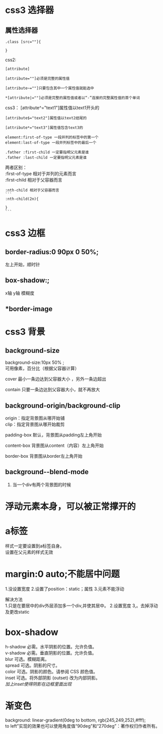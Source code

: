 # css3 选择器
## 属性选择器
```
.class [src=""]{  

}
```  

css2:  

    [attribute]  

    [attribute=""]必须是完整的属性值  

    [attribute~=""]只要包含其中一个属性值就能选中  

    *[attribute|=""]必须是完整的属性值或者以“-”连接的完整属性值的首个单词  

      
css3：
    [attribute^="text1"]属性值以text1开头的  
 
    [attribute$="text2"]属性值以text2结尾的  

    [attribute*="text3"]属性值包含text3的  

    element:first-of-type 一段并列的标签中的第一个  
    element:last-of-type 一段并列标签中的最后一个  

    .father :first-child 一定要指明父元素是谁  
    .father :last-child 一定要指明父元素是谁  

两者区别：  
    :first-of-type 相对于并列的元素而言  
    :first-child 相对于父容器而言  

    :nth-child 相对于父容器而言  
    ```
    :nth-child(2n){  

    }
    ```  

# css3 边框
## border-radius:0 90px 0 50%;
左上开始，顺时针
## box-shadow:;
x轴 y轴 模糊度
## *border-image
# css3 背景
## background-size
background-size:10px 50% ;  
可用像素，百分比（根据父容器计算）  

cover 最小一条边达到父容器大小  ，另外一条边超出

contain 只要一条边达到父容器大小，就不再放大  
## background-origin/background-clip
origin：指定背景图从哪开始铺  
clip：指定背景图从哪开始裁剪  

padding-box 默认，背景图从padding左上角开始  

content-box 背景图从content（内容）左上角开始

border-box 背景图从border左上角开始  

## background--blend-mode

1. 当一个div有两个背景图的时候
  

# 浮动元素本身，可以被正常撑开的





# a标签
样式一定要设置到a标签自身。  
设置在父元素的样式无效  

# margin:0 auto;不能居中问题
1.没设置宽度
2.设置了position：static；属性
3.元素不能浮动

解决方法  
1.只是在要居中的div外层添加多一个div,并使其居中。
2.设置宽度
3,。去掉浮动及更改static

# box-shadow 
h-shadow	必需。水平阴影的位置。允许负值。  
v-shadow	必需。垂直阴影的位置。允许负值。	
blur	可选。模糊距离。  
spread	可选。阴影的尺寸。	
color	可选。阴影的颜色。请参阅 CSS 颜色值。	
inset	可选。将外部阴影 (outset) 改为内部阴影。  
*加上inset使得阴影在边框里面出现*

# 渐变色
background: linear-gradient(0deg to bottom, rgb(245,249,252),#fff);   
to left”实现的效果也可以使用角度值“90deg”和“270deg”：著作权归作者所有。    
